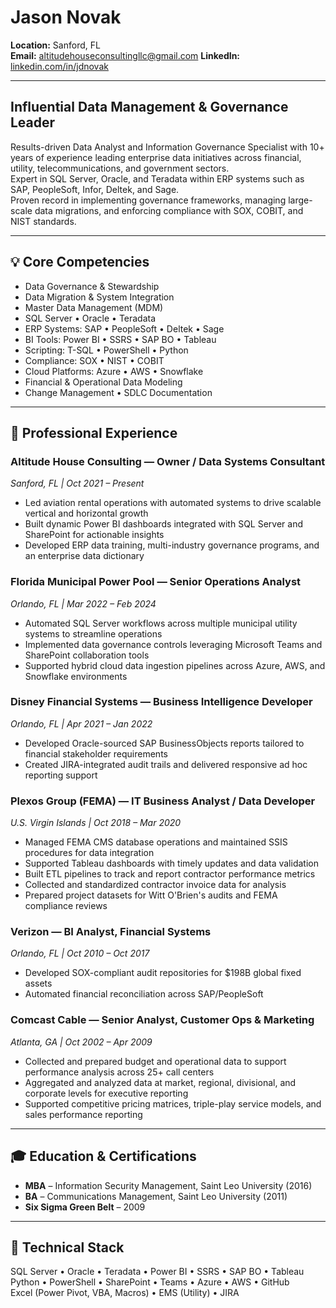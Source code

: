 # Jason Novak

**Location:** Sanford, FL  
**Email:** altitudehouseconsultingllc@gmail.com
**LinkedIn:** [linkedin.com/in/jdnovak](https://linkedin.com/in/jdnovak)

---

## Influential Data Management & Governance Leader

Results-driven Data Analyst and Information Governance Specialist with 10+ years of experience leading enterprise data initiatives across financial, utility, telecommunications, and government sectors.  
Expert in SQL Server, Oracle, and Teradata within ERP systems such as SAP, PeopleSoft, Infor, Deltek, and Sage.  
Proven record in implementing governance frameworks, managing large-scale data migrations, and enforcing compliance with SOX, COBIT, and NIST standards.

---

## 💡 Core Competencies

- Data Governance & Stewardship  
- Data Migration & System Integration  
- Master Data Management (MDM)  
- SQL Server • Oracle • Teradata  
- ERP Systems: SAP • PeopleSoft • Deltek • Sage  
- BI Tools: Power BI • SSRS • SAP BO • Tableau  
- Scripting: T-SQL • PowerShell • Python  
- Compliance: SOX • NIST • COBIT  
- Cloud Platforms: Azure • AWS • Snowflake  
- Financial & Operational Data Modeling  
- Change Management • SDLC Documentation  

---

## 💼 Professional Experience

### Altitude House Consulting — Owner / Data Systems Consultant  
_Sanford, FL | Oct 2021 – Present_

- Led aviation rental operations with automated systems to drive scalable vertical and horizontal growth
- Built dynamic Power BI dashboards integrated with SQL Server and SharePoint for actionable insights
- Developed ERP data training, multi-industry governance programs, and an enterprise data dictionary

### Florida Municipal Power Pool — Senior Operations Analyst  
_Orlando, FL | Mar 2022 – Feb 2024_

- Automated SQL Server workflows across multiple municipal utility systems to streamline operations
- Implemented data governance controls leveraging Microsoft Teams and SharePoint collaboration tools
- Supported hybrid cloud data ingestion pipelines across Azure, AWS, and Snowflake environments

### Disney Financial Systems — Business Intelligence Developer  
_Orlando, FL | Apr 2021 – Jan 2022_

- Developed Oracle-sourced SAP BusinessObjects reports tailored to financial stakeholder requirements
- Created JIRA-integrated audit trails and delivered responsive ad hoc reporting support

### Plexos Group (FEMA) — IT Business Analyst / Data Developer  
_U.S. Virgin Islands | Oct 2018 – Mar 2020_

- Managed FEMA CMS database operations and maintained SSIS procedures for data integration
- Supported Tableau dashboards with timely updates and data validation
- Built ETL pipelines to track and report contractor performance metrics
- Collected and standardized contractor invoice data for analysis
- Prepared project datasets for Witt O'Brien's audits and FEMA compliance reviews

### Verizon — BI Analyst, Financial Systems  
_Orlando, FL | Oct 2010 – Oct 2017_

- Developed SOX-compliant audit repositories for $198B global fixed assets  
- Automated financial reconciliation across SAP/PeopleSoft  

### Comcast Cable — Senior Analyst, Customer Ops & Marketing  
_Atlanta, GA | Oct 2002 – Apr 2009_

- Collected and prepared budget and operational data to support performance analysis across 25+ call centers
- Aggregated and analyzed data at market, regional, divisional, and corporate levels for executive reporting
- Supported competitive pricing matrices, triple-play service models, and sales performance reporting

---

## 🎓 Education & Certifications

- **MBA** – Information Security Management, Saint Leo University (2016)  
- **BA** – Communications Management, Saint Leo University (2011)  
- **Six Sigma Green Belt** – 2009  

---

## 🔧 Technical Stack

SQL Server • Oracle • Teradata • Power BI • SSRS • SAP BO • Tableau  
Python • PowerShell • SharePoint • Teams • Azure • AWS • GitHub  
Excel (Power Pivot, VBA, Macros) • EMS (Utility) • JIRA  
